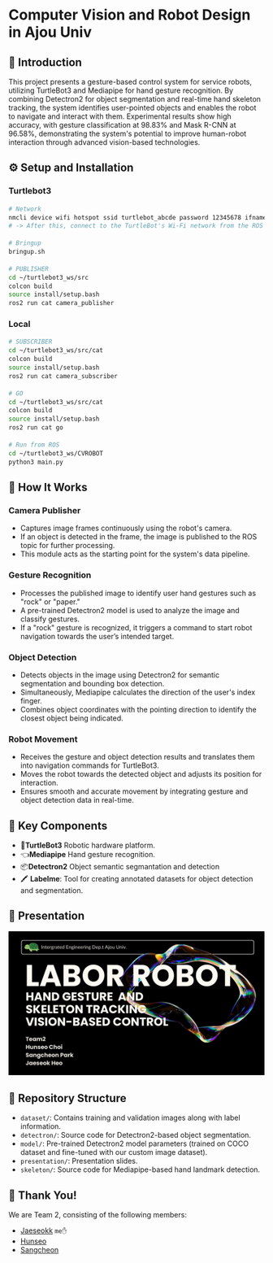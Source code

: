# Computer Vision and Robot Design in Ajou Univ

## 👋 Introduction

This project presents a gesture-based control system for service robots, utilizing TurtleBot3 and Mediapipe for hand gesture recognition. By combining Detectron2 for object segmentation and real-time hand skeleton tracking, the system identifies user-pointed objects and enables the robot to navigate and interact with them. Experimental results show high accuracy, with gesture classification at 98.83% and Mask R-CNN at 96.58%, demonstrating the system's potential to improve human-robot interaction through advanced vision-based technologies.

## ⚙️ Setup and Installation

### Turtlebot3
```bash
# Network
nmcli device wifi hotspot ssid turtlebot_abcde password 12345678 ifname wlan0
# -> After this, connect to the TurtleBot's Wi-Fi network from the ROS Linux system

# Bringup
bringup.sh

# PUBLISHER
cd ~/turtlebot3_ws/src
colcon build
source install/setup.bash
ros2 run cat camera_publisher
```


### Local 
```bash
# SUBSCRIBER
cd ~/turtlebot3_ws/src/cat
colcon build
source install/setup.bash
ros2 run cat camera_subscriber

# GO
cd ~/turtlebot3_ws/src/cat
colcon build
source install/setup.bash
ros2 run cat go

# Run from ROS
cd ~/turtlebot3_ws/CVROBOT
python3 main.py
```

## 🚀 How It Works

### Camera Publisher
- Captures image frames continuously using the robot's camera.
- If an object is detected in the frame, the image is published to the ROS topic for further processing.
- This module acts as the starting point for the system's data pipeline.

### Gesture Recognition
- Processes the published image to identify user hand gestures such as "rock" or "paper."
- A pre-trained Detectron2 model is used to analyze the image and classify gestures.
- If a "rock" gesture is recognized, it triggers a command to start robot navigation towards the user’s intended target.

### Object Detection
- Detects objects in the image using Detectron2 for semantic segmentation and bounding box detection.
- Simultaneously, Mediapipe calculates the direction of the user's index finger.
- Combines object coordinates with the pointing direction to identify the closest object being indicated.

### Robot Movement
- Receives the gesture and object detection results and translates them into navigation commands for TurtleBot3.
- Moves the robot towards the detected object and adjusts its position for interaction.
- Ensures smooth and accurate movement by integrating gesture and object detection data in real-time.


## 🔑 Key Components
- 🐢**TurtleBot3** Robotic hardware platform.
- 👈**Mediapipe** Hand gesture recognition.
- 📦**Detectron2** Object semantic segmantation and detection
- 🖍️ **Labelme**: Tool for creating annotated datasets for object detection and segmentation.

## 🎤 Presentation 

[![Slide1](./presentation/slides/slide1.JPG)](https://github.com/Imjaeseokk/Ajou_ComputerVisionAndRobotDesign/tree/main/presentation)

## 📁 Repository Structure

- `dataset/`: Contains training and validation images along with label information.
- `detectron/`: Source code for Detectron2-based object segmentation.
- `model/`: Pre-trained Detectron2 model parameters (trained on COCO dataset and fine-tuned with our custom image dataset).
- `presentation/`: Presentation slides.
- `skeleton/`: Source code for Mediapipe-based hand landmark detection.
  
## 👏 Thank You!

We are Team 2, consisting of the following members:
- [Jaeseokk](https://imjaeseokk.github.io/) `me✋`
- [Hunseo](https://github.com/255is255)
- [Sangcheon](https://github.com/Park-Sangcheon)